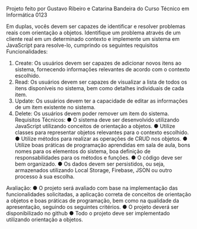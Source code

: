 Projeto feito por Gustavo Ribeiro e Catarina Bandeira do Curso Técnico em Informática 0123

Em duplas, vocês devem ser capazes de identificar e resolver problemas reais com orientação a objetos.
Identifique um problema através de um cliente real em um determinado contexto e implemente um sistema em JavaScript para resolve-lo, cumprindo os seguintes requisitos
Funcionalidades:

1. Create: Os usuários devem ser capazes de adicionar novos itens ao sistema, fornecendo informações relevantes de acordo com o contexto escolhido.
2. Read: Os usuários devem ser capazes de visualizar a lista de todos os itens disponíveis no sistema, bem como detalhes individuais de cada item.
3. Update: Os usuários devem ter a capacidade de editar as informações de um item existente no sistema.
4. Delete: Os usuários devem poder remover um item do sistema.
   Requisitos Técnicos:
   ● O sistema deve ser desenvolvido utilizando JavaScript utilizando conceitos de orientação a objetos.
   ● Utilize classes para representar objetos relevantes para o contexto escolhido.
   ● Utilize métodos para realizar as operações de CRUD nos objetos.
   ● Utilize boas práticas de programação aprendidas em sala de aula, bons nomes para os elementos do sistema, boa definição de responsabilidades para os métodos e funções.
   ● O código deve ser bem organizado.
   ● Os dados devem ser persistidos, ou seja, armazenados utilizando Local Storage, Firebase, JSON ou outro processo à sua escolha.

Avaliação:
● O projeto será avaliado com base na implementação das funcionalidades solicitadas, a aplicação correta de conceitos de orientação a objetos e boas práticas de programação, bem como na qualidade da apresentação, seguindo os seguintes critérios.
● O projeto deverá ser disponibilizado no github
● Todo o projeto deve ser implementado utilizando orientação a objetos.
